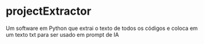 # projectExtractor
Um software em Python que extrai o texto de todos os códigos e coloca em um texto txt para ser usado em prompt de IA

